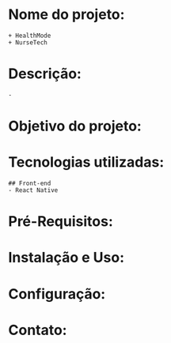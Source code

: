 # Nome do projeto:
    + HealthMode
    + NurseTech

# Descrição: 
    - 

# Objetivo do projeto: 

# Tecnologias utilizadas: 
    ## Front-end
    - React Native

# Pré-Requisitos:

# Instalação e Uso:

# Configuração:

# Contato:
